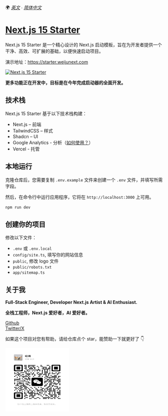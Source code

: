 🌍 _[英文](README.md) ∙ [简体中文](README-zh.md)_

# [Next.js 15 Starter](https://starter.weijunext.com/)

Next.js 15 Starter 是一个精心设计的 Next.js 启动模板，旨在为开发者提供一个干净、高效、可扩展的基础，以便快速启动项目。

演示地址：https://starter.weijunext.com

[![Next.js 15 Starter](./public/og.png)](https://www.starter.weijunext.com/)

**更多功能正在开发中，目标是在今年完成启动器的全面开发。**

## 技术栈

Next.js 15 Starter 基于以下技术栈构建：

- Next.js – 前端
- TailwindCSS – 样式
- Shadcn – UI
- Google Analytics - 分析（[如何使用？](https://weijunext.com/article/979b9033-188c-4d88-bfff-6cf74d28420d)）
- Vercel - 托管

## 本地运行

克隆仓库后，您需要复制 `.env.example` 文件来创建一个 `.env` 文件，并填写所需字段。

然后，在命令行中运行应用程序，它将在 `http://localhost:3000` 上可用。

```bash
npm run dev
```

## 创建你的项目

修改以下文件：

- `.env` 或 `.env.local`
- `config/site.ts`, 填写你的网站信息
- `public`, 修改 logo 文件
- `public/robots.txt`
- `app/sitemap.ts`

## 关于我

**Full-Stack Engineer, Developer Next.js Artist & AI Enthusiast.**

**全栈工程师，Next.js 爱好者，AI 爱好者。**

[Github](https://github.com/tewboo)  
[Twitter/X](https://twitter.com/Tewbooathtb)

如果这个项目对您有帮助，请给仓库点个 star，能赞助一下就更好了 👇

<!-- <a href="https://www.buymeacoffee.com/weijunextz" target="_blank"><img src="https://cdn.buymeacoffee.com/buttons/v2/default-yellow.png" alt="请我喝咖啡" style="height: 41px !important;width: 174px !important;" ></a> -->

<img src="public/wechatQR1.png" alt="赞赏作者" style="height: 200px; width: 200px">
